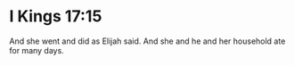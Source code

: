 # I Kings 17:15

And she went and did as Elijah said. And she and he and her household ate for many days.
